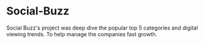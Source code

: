 # Social-Buzz
Social Buzz's project was deep dive the popular top 5 categories and digital viewing trends. To help manage the companies fast growth.  
